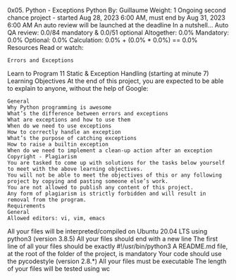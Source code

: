 0x05. Python - Exceptions
Python
By: Guillaume
Weight: 1
Ongoing second chance project - started Aug 28, 2023 6:00 AM, must end by Aug 31, 2023 6:00 AM
An auto review will be launched at the deadline
In a nutshell…
Auto QA review: 0.0/84 mandatory & 0.0/51 optional
Altogether:  0.0%
Mandatory: 0.0%
Optional: 0.0%
Calculation:  0.0% + (0.0% * 0.0%)  == 0.0%
Resources
Read or watch:

	Errors and Exceptions
Learn to Program 11 Static & Exception Handling (starting at minute 7)
	Learning Objectives
	At the end of this project, you are expected to be able to explain to anyone, without the help of Google:

	General
	Why Python programming is awesome
	What’s the difference between errors and exceptions
	What are exceptions and how to use them
	When do we need to use exceptions
	How to correctly handle an exception
	What’s the purpose of catching exceptions
	How to raise a builtin exception
	When do we need to implement a clean-up action after an exception
	Copyright - Plagiarism
	You are tasked to come up with solutions for the tasks below yourself to meet with the above learning objectives.
	You will not be able to meet the objectives of this or any following project by copying and pasting someone else’s work.
	You are not allowed to publish any content of this project.
	Any form of plagiarism is strictly forbidden and will result in removal from the program.
	Requirements
	General
	Allowed editors: vi, vim, emacs
All your files will be interpreted/compiled on Ubuntu 20.04 LTS using python3 (version 3.8.5)
	All your files should end with a new line
	The first line of all your files should be exactly #!/usr/bin/python3
	A README.md file, at the root of the folder of the project, is mandatory
Your code should use the pycodestyle (version 2.8.*)
	All your files must be executable
	The length of your files will be tested using wc
